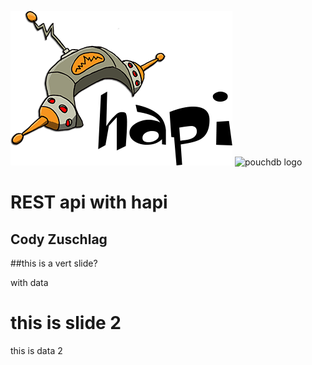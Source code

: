 ![hapi logo](images/hapi.png) ![pouchdb logo](pouchdb-logo.svg)

# REST api with hapi

## Cody Zuschlag


##this is a vert slide?

with data



# this is slide 2

this is data 2
